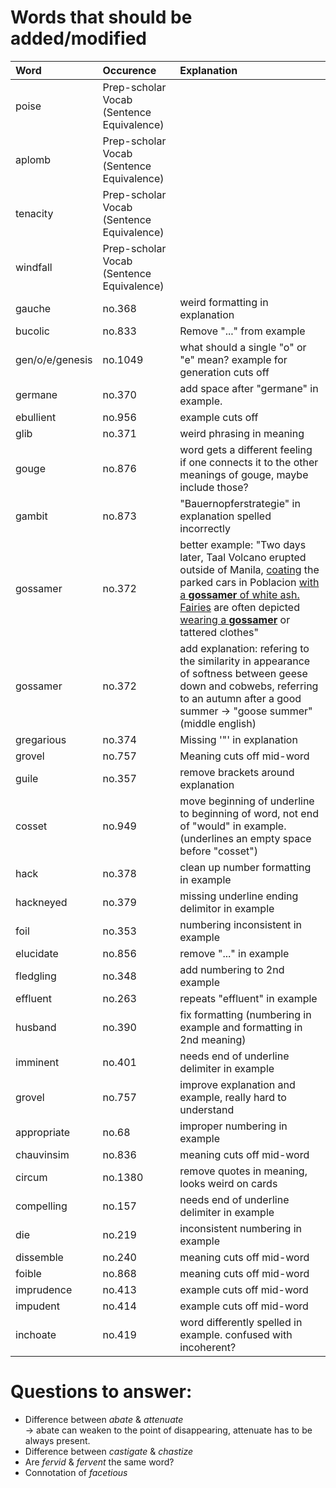 # Words that should be added/modified

| Word                     | Occurence                                 | Explanation                                                                                                                                                                                                                                                  |
| :----------------------- | :----------------------------             | :----------------------                                                                                                                                                                                                                                      |
| poise                    | Prep-scholar Vocab (Sentence Equivalence) |                                                                                                                                                                                                                                                              |
| aplomb                   | Prep-scholar Vocab (Sentence Equivalence) |                                                                                                                                                                                                                                                              |
| tenacity                 | Prep-scholar Vocab (Sentence Equivalence) |                                                                                                                                                                                                                                                              |
| windfall                 | Prep-scholar Vocab (Sentence Equivalence) |                                                                                                                                                                                                                                                              |
| gauche                   | no.368                                    | weird formatting in explanation                                                                                                                                                                                                                              |
| bucolic                  | no.833                                    | Remove "..." from example                                                                                                                                                                                                                                    |
| gen/o/e/genesis          | no.1049                                   | what should a single "o" or "e" mean? example for generation cuts off                                                                                                                                                                                        |
| germane                  | no.370                                    | add space after "germane" in example.                                                                                                                                                                                                                        |
| ebullient                | no.956                                    | example cuts off                                                                                                                                                                                                                                             |
| glib                     | no.371                                    | weird phrasing in meaning                                                                                                                                                                                                                                    |
| gouge                    | no.876                                    | word gets a different feeling if one connects it to the other meanings of gouge, maybe include those?                                                                                                                                                        |
| gambit                   | no.873                                    | "Bauernopferstrategie" in explanation spelled incorrectly                                                                                                                                                                                                    |
| gossamer                 | no.372                                    | better example: "Two days later, Taal Volcano erupted outside of Manila, <u>coating</u> the parked cars in Poblacion <u>with a <b>gossamer</b> of white ash.</u><br/><u>Fairies</u> are often depicted <u>wearing a <b>gossamer</b></u> or tattered clothes" |
| gossamer                 | no.372                                    | add explanation: refering to the similarity in appearance of softness between geese down and cobwebs, referring to an autumn after a good summer -> "goose summer" (middle english)                                                                          |
| gregarious               | no.374                                    | Missing '"' in explanation                                                                                                                                                                                                                                   |
| grovel                   | no.757                                    | Meaning cuts off mid-word                                                                                                                                                                                                                                    |
| guile                    | no.357                                    | remove brackets around explanation                                                                                                                                                                                                                           |
| cosset                   | no.949                                    | move beginning of underline to beginning of word, not end of "would" in example. (underlines an empty space before "cosset")                                                                                                                                 |
| hack                     | no.378                                    | clean up number formatting in example                                                                                                                                                                                                                        |
| hackneyed                | no.379                                    | missing underline ending delimitor in example                                                                                                                                                                                                                |
| foil                     | no.353                                    | numbering inconsistent in example                                                                                                                                                                                                                            |
| elucidate                | no.856                                    | remove "..." in example                                                                                                                                                                                                                                      |
| fledgling                | no.348                                    | add numbering to 2nd example                                                                                                                                                                                                                                 |
| effluent                 | no.263                                    | repeats "effluent" in example                                                                                                                                                                                                                                |
| husband                  | no.390                                    | fix formatting (numbering in example and formatting in 2nd meaning)                                                                                                                                                                                          |
| imminent                 | no.401                                    | needs end of underline delimiter in example                                                                                                                                                                                                                  |
| grovel                   | no.757                                    | improve explanation and example, really hard to understand                                                                                                                                                                                                   |
| appropriate              | no.68                                     | improper numbering in example                                                                                                                                                                                                                                |
| chauvinsim               | no.836                                    | meaning cuts off mid-word                                                                                                                                                                                                                                    |
| circum                   | no.1380                                   | remove quotes in meaning, looks weird on cards                                                                                                                                                                                                               |
| compelling               | no.157                                    | needs end of underline delimiter in example                                                                                                                                                                                                                  |
| die                      | no.219                                    | inconsistent numbering in example                                                                                                                                                                                                                            |
| dissemble                | no.240                                    | meaning cuts off mid-word                                                                                                                                                                                                                                    |
| foible                   | no.868                                    | meaning cuts off mid-word                                                                                                                                                                                                                                    |
| imprudence               | no.413                                    | example cuts off mid-word                                                                                                                                                                                                                                    |
| impudent                 | no.414                                    | example cuts off mid-word                                                                                                                                                                                                                                    |
| inchoate                 | no.419                                    | word differently spelled in example. confused with incoherent?                                                                                                                                                                                               |

# Questions to answer:

- Difference between _abate_ & _attenuate_<br />
  → abate can weaken to the point of disappearing, attenuate has to be always present.
- Difference between _castigate_ & _chastize_
- Are _fervid_ & _fervent_ the same word?
- Connotation of _facetious_
